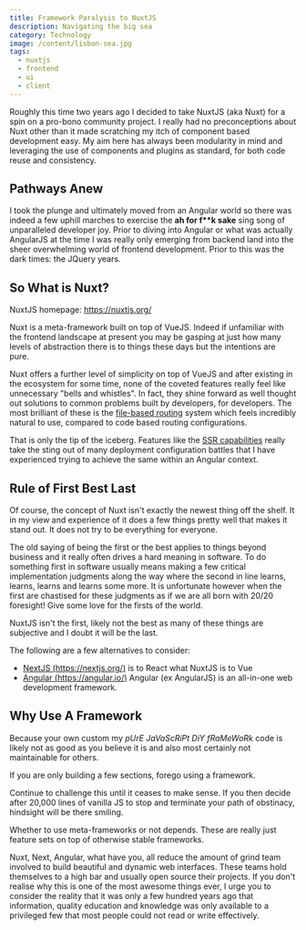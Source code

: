 ```yaml
---
title: Framework Paralysis to NuxtJS
description: Navigating the big sea
category: Technology
image: /content/lisbon-sea.jpg
tags:
  - nuxtjs
  - frontend
  - ui
  - client
---
```


Roughly this time two years ago I decided to take NuxtJS (aka Nuxt) for a spin
on a pro-bono community project. I really had no preconceptions about Nuxt other
than it made scratching my itch of component based development easy. My aim here
has always been modularity in mind and leveraging the use of components and
plugins as standard, for both code reuse and consistency.

## Pathways Anew

I took the plunge and ultimately moved from an Angular world so there was indeed
a few uphill marches to exercise the **ah for f\*\*k sake** sing song of
unparalleled developer joy. Prior to diving into Angular or what was actually
AngularJS at the time I was really only emerging from backend land into the
sheer overwhelming world of frontend development. Prior to this was the dark
times: the JQuery years.

## So What is Nuxt?

NuxtJS homepage: <https://nuxtjs.org/>

Nuxt is a meta-framework built on top of VueJS. Indeed if unfamiliar with the
frontend landscape at present you may be gasping at just how many levels of
abstraction there is to things these days but the intentions are pure.

Nuxt offers a further level of simplicity on top of VueJS and after existing in
the ecosystem for some time, none of the coveted features really feel like
unnecessary "bells and whistles". In fact, they shine forward as well thought
out solutions to common problems built by developers, for developers. The most
brilliant of these is the
[file-based routing](https://nuxtjs.org/docs/features/file-system-routing)
system which feels incredibly natural to use, compared to code based routing
configurations.

That is only the tip of the iceberg. Features like the
[SSR capabilities](https://nuxtjs.org/docs/features/rendering-modes) really take
the sting out of many deployment configuration battles that I have experienced
trying to achieve the same within an Angular context.

## Rule of First Best Last

Of course, the concept of Nuxt isn't exactly the newest thing off the shelf. It
in my view and experience of it does a few things pretty well that makes it
stand out. It does not try to be everything for everyone.

The old saying of being the first or the best applies to things beyond business
and it really often drives a hard meaning in software. To do something first in
software usually means making a few critical implementation judgments along the
way where the second in line learns, learns, learns and learns some more. It is
unfortunate however when the first are chastised for these judgments as if we
are all born with 20/20 foresight! Give some love for the firsts of the world.

NuxtJS isn't the first, likely not the best as many of these things are
subjective and I doubt it will be the last.

The following are a few alternatives to consider:

- [NextJS (https://nextjs.org/)](https://nextjs.org/) is to React what NuxtJS is
  to Vue
- [Angular (https://angular.io/)](https://angular.io/) Angular (ex AngularJS) is
  an all-in-one web development framework.

## Why Use A Framework

Because your own custom my _pUrE JaVaScRiPt DiY fRaMeWoRk_ code is likely not as
good as you believe it is and also most certainly not maintainable for others.

If you are only building a few sections, forego using a framework.

Continue to challenge this until it ceases to make sense. If you then decide
after 20,000 lines of vanilla JS to stop and terminate your path of obstinacy,
hindsight will be there smiling.

Whether to use meta-frameworks or not depends. These are really just feature
sets on top of otherwise stable frameworks.

Nuxt, Next, Angular, what have you, all reduce the amount of grind team involved
to build beautiful and dynamic web interfaces. These teams hold themselves to a
high bar and usually open source their projects. If you don't realise why this
is one of the most awesome things ever, I urge you to consider the reality that
it was only a few hundred years ago that information, quality education and
knowledge was only available to a privileged few that most people could not read
or write effectively.
